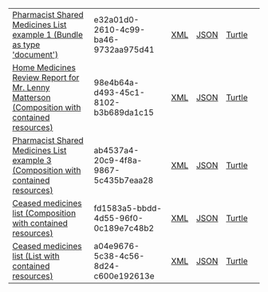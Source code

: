 <table class="list" width="100%">
            <tr>
                <td><a href="Bundle-e32a01d0-2610-4c99-ba46-9732aa975d41.html">Pharmacist Shared Medicines List example 1 (Bundle as type 'document')</a></td>
                <td>e32a01d0-2610-4c99-ba46-9732aa975d41</td>
                <td><a href="Bundle-e32a01d0-2610-4c99-ba46-9732aa975d41.xml.html">XML</a></td>
                <td><a href="Bundle-e32a01d0-2610-4c99-ba46-9732aa975d41.json.html">JSON</a></td>
                <td><a href="Bundle-e32a01d0-2610-4c99-ba46-9732aa975d41.ttl.html">Turtle</a></td>
                <td></td>
            </tr>
            <tr>
                <td><a href="Composition-98e4b64a-d493-45c1-8102-b3b689da1c15.html">Home Medicines Review Report for Mr. Lenny Matterson (Composition with contained resources)</a></td>
                <td>98e4b64a-d493-45c1-8102-b3b689da1c15</td>
                <td><a href="Composition-98e4b64a-d493-45c1-8102-b3b689da1c15.xml.html">XML</a></td>
                <td><a href="Composition-98e4b64a-d493-45c1-8102-b3b689da1c15.json.html">JSON</a></td>
                <td><a href="Composition-98e4b64a-d493-45c1-8102-b3b689da1c15.ttl.html">Turtle</a></td>
                <td></td>
            </tr>
            <tr>
                <td><a href="Composition-ab4537a4-20c9-4f8a-9867-5c435b7eaa28.html">Pharmacist Shared Medicines List example 3 (Composition with contained resources)</a></td>
                <td>ab4537a4-20c9-4f8a-9867-5c435b7eaa28</td>
                <td><a href="Composition-ab4537a4-20c9-4f8a-9867-5c435b7eaa28.xml.html">XML</a></td>
                <td><a href="Composition-ab4537a4-20c9-4f8a-9867-5c435b7eaa28.json.html">JSON</a></td>
                <td><a href="Composition-ab4537a4-20c9-4f8a-9867-5c435b7eaa28.ttl.html">Turtle</a></td>
                <td></td>
            </tr>
            <tr>
                <td><a href="Composition-fd1583a5-bbdd-4d55-96f0-0c189e7c48b2.html">Ceased medicines list (Composition with contained resources)</a></td>
                <td>fd1583a5-bbdd-4d55-96f0-0c189e7c48b2</td>
                <td><a href="Composition-fd1583a5-bbdd-4d55-96f0-0c189e7c48b2.xml.html">XML</a></td>
                <td><a href="Composition-fd1583a5-bbdd-4d55-96f0-0c189e7c48b2.json.html">JSON</a></td>
                <td><a href="Composition-fd1583a5-bbdd-4d55-96f0-0c189e7c48b2.ttl.html">Turtle</a></td>
                <td></td>
            </tr>
            <tr>
                <td><a href="List-a04e9676-5c38-4c56-8d24-c600e192613e.html">Ceased medicines list (List with contained resources)</a></td>
                <td>a04e9676-5c38-4c56-8d24-c600e192613e</td>
                <td><a href="List-a04e9676-5c38-4c56-8d24-c600e192613e.xml.html">XML</a></td>
                <td><a href="List-a04e9676-5c38-4c56-8d24-c600e192613e.json.html">JSON</a></td>
                <td><a href="List-a04e9676-5c38-4c56-8d24-c600e192613e.ttl.html">Turtle</a></td>
                <td></td>
            </tr>
</table>